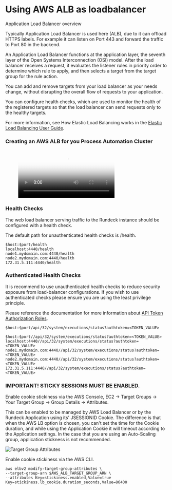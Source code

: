 # Using AWS ALB as loadbalancer


Application Load Balancer overview

Typically Application Load Balancer is used here (ALB), due to it can offload HTTPS labels. For example it can listen on Port 443 and forward the traffic to Port 80 in the backend.

An Application Load Balancer functions at the application layer, the seventh layer of the Open Systems Interconnection (OSI) model. After the load balancer receives a request, it evaluates the listener rules in priority order to determine which rule to apply, and then selects a target from the target group for the rule action.

You can add and remove targets from your load balancer as your needs change, without disrupting the overall flow of requests to your application.

You can configure health checks, which are used to monitor the health of the registered targets so that the load balancer can send requests only to the healthy targets.

For more information, see How Elastic Load Balancing works in the [Elastic Load Balancing User Guide](https://docs.aws.amazon.com/elasticloadbalancing/latest/userguide/how-elastic-load-balancing-works.html).


### Creating an AWS ALB for you Process Automation Cluster

<!-- blank line -->
<figure class="video_container">
  <video controls="true" allowfullscreen="true" poster="~@assets/img/rundeck-enterprise-aws-alb-poster_image.png">
    <source src="~@assets/vid/rundeck-enterprise-aws-alb.mp4" type="video/mp4">
  </video>
</figure>
<!-- blank line -->

### Health Checks
The web load balancer serving traffic to the Rundeck instance should be configured with a health check.

The default path for unauthenticated health checks is /health.

```
$host:$port/health
localhost:4440/health
node1.mydomain.com:4440/health
node2.mydomain.com:4440/health
172.31.5.111:4440/health
```

### Authenticated Health Checks
It is recommend to use unauthenticated health checks to reduce security exposure from load-balancer configurations.  If you wish to use authenticated checks please ensure you are using the least privilege principle.

Please reference the documentation for more information about [API Token Authorization Roles](/administration/security/authorization.html#api-token-authorization-roles).

```
$host:$port/api/32/system/executions/status?authtoken=<TOKEN_VALUE>

$host:$port//api/32/system/executions/status?authtoken=<TOKEN_VALUE>
localhost:4440//api/32/system/executions/status?authtoken=<TOKEN_VALUE>
node1.mydomain.com:4440//api/32/system/executions/status?authtoken=<TOKEN_VALUE>
node2.mydomain.com:4440//api/32/system/executions/status?authtoken=<TOKEN_VALUE>
172.31.5.111:4440//api/32/system/executions/status?authtoken=<TOKEN_VALUE>
```
### IMPORTANT! STICKY SESSIONS MUST BE ENABLED.


Enable cookie stickiness via the AWS Console, EC2 -> Target Groups -> Your Target Group -> Group Details -> Attributes.

This can be enabled to be managed by AWS Load Balancer or by the Rundeck Application using its' JSESSIONID Cookie.
The difference is that when the AWS LB option is chosen, you can't set the time for the Cookie duration, and while using the Application Cookie it will timeout according to the Application settings. In the case that you are using an Auto-Scaling group, application stickness is not recommended.

![Target Group Attributes](~@assets/img/lb-aws-alb-stickiness1.png)


Enable cookie stickiness via the AWS CLI.

```
aws elbv2 modify-target-group-attributes \
--target-group-arn $AWS_ALB_TARGET_GROUP_ARN \
--attributes Key=stickiness.enabled,Value=true Key=stickiness.lb_cookie.duration_seconds,Value=86400
```
